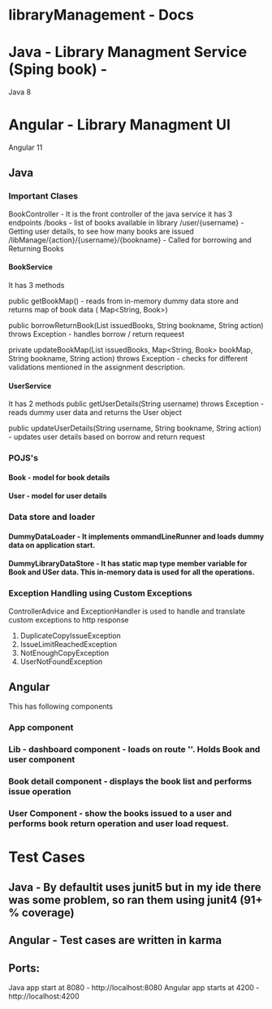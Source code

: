 # libraryManagement - Docs

# Java - Library Managment Service (Sping book) - 
Java 8

# Angular - Library Managment UI
Angular 11

## Java
### Important Clases
BookController - It is the front controller of the java service
it has 3 endpoints
/books - list of books available in library
/user/{username} - Getting user details, to see how many books are issued
/libManage/{action}/{username}/{bookname} - Called for borrowing and Returning Books 

#### BookService
It has 3 methods

public getBookMap() - reads from in-memory dummy data store and returns map of book data ( Map<String, Book>)

public borrowReturnBook(List<Integer> issuedBooks, String bookname, String action) throws Exception - handles borrow / return requeest

private updateBookMap(List<Integer> issuedBooks, Map<String, Book> bookMap, String bookname, String action) throws Exception - checks for different validations mentioned in the assignment description.

#### UserService
It has 2 methods
public getUserDetails(String username) throws Exception - reads dummy user data and returns the User object

public updateUserDetails(String username, String bookname, String action) - updates user details based on borrow and return request

### POJS's
#### Book - model for book details
#### User - model for user details

### Data store and loader
#### DummyDataLoader - It implements ommandLineRunner and loads dummy data on application start.
#### DummyLibraryDataStore - It has static map type member variable for Book and USer data. This in-memory data is used for all the operations.

### Exception Handling using Custom Exceptions
ControllerAdvice and ExceptionHandler is used to handle and translate custom exceptions to http response
1. DuplicateCopyIssueException
2. IssueLimitReachedException
3. NotEnoughCopyException
4. UserNotFoundException

## Angular
This has following components
### App component
### Lib - dashboard component - loads on route ''.  Holds Book and user component
### Book detail component - displays the book list and performs issue operation
### User Component - show the books issued to a user and performs book return operation and user load request.

# Test Cases
## Java - By defaultit uses junit5 but in my ide there was some problem, so ran them using junit4 (91+ % coverage)

## Angular - Test cases are written in karma


## Ports:
Java app start at 8080 - http://localhost:8080
Angular app starts at 4200 - http://localhost:4200
